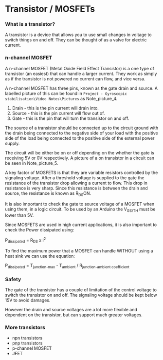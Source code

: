 # Transistor / MOSFETs

### What is a transistor?

A transistor is a device that allows you to use small changes in voltage to switch things on and off. They can be thought of as a valve for electric current.

### n-channel MOSFET

A n-channel MOSFET (Metal Oxide Field Effect Transistor) is a one type of transistor (an easiest) that can handle a larger current. They work as simply as if the transistor is not powered no current can flow, and vice versa.

A n-channel MOSFET has three pins, known as the gate drain and source. A labelled picture of this can be found in `Project - Gyroscopic stabilisation\Video Notes\Pictures` as Note_picture_4.

1. Drain - this is the pin current will drain into.
1. Source - this is the pin current will flow out of.
1. Gate - this is the pin that will turn the transistor on and off.

The source of a transistor should be connected up to the circuit ground with the drain being connected to the negative side of your load with the positive side of the load being connected to the positive side of the external power supply.

The circuit will be either be on or off depending on the whether the gate is receiving 5V or 0V respectively. A picture of a on transistor in a circuit can be seen in Note_picture_5.

A key factor of MOSFETS is that they are variable resistors controlled by the signaling voltage. After a threshold voltage is supplied to the gate the resistance of the transistor drop allowing a current to flow. This drop in resistance is very sharp. Since this resistance is between the drain and source, the resistance is known as R<sub>DS</sub>ON.

It is also important to check the gate to source voltage of a MOSFET when using them, in a logic circuit. To be used by an Arduino the V<sub>GS/TH</sub> must be lower than 5V. 

Since MOSFETS are used in high current applications, it is also important to check the Power dissipated using:

P<sub>dissipated</sub> = R<sub>DS</sub> x I<sup>2</sup>

To find the maximum power that a MOSFET can handle WITHOUT using a heat sink we can use the equation:

P<sub>dissipated</sub> = T<sub>junction-max</sub> - T<sub>ambient</sub> / R<sub>junction-ambient coefficient</sub>



### Safety

The gate of the transistor has a couple of limitation of the control voltage to switch the transistor on and off. The signaling voltage should be kept below 15V to avoid damages.

However the drain and source voltages are a lot more flexible and dependent on the transistor, but can support much greater voltages.

### More transistors

- npn transistors
- pnp transistors
- p-channel MOSFET
- JFET
